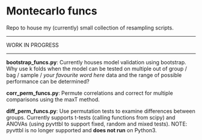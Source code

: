 # Montecarlo funcs

Repo to house my (currently) small collection of resampling scripts.
___
WORK IN PROGRESS
___

**bootstrap_funcs.py**: Currently houses model validation using bootstrap. Why use k folds when the model can be tested on multiple out of group / bag / sample / *your favourite word here* data and the range of possible performance can be determined?

**corr_perm_funcs.py**: Permute correlations and correct for multiple comparisons using the maxT method.

**diff_perm_funcs.py**: Use permutation tests to examine differences between groups. Currently supports t-tests (calling functions from scipy) and ANOVAs (using pyvttbl to support fixed, random and mixed tests).
NOTE: pyvttbl is no longer supported and **does not run** on Python3.
